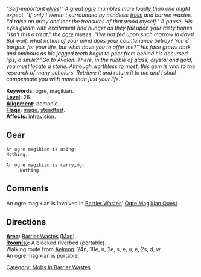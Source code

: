 *"Self-important [elves](Elves.md "wikilink")!" A great
[ogre](Ogres.md "wikilink") mumbles more loudly than one might expect.
"If only I weren't surrounded by mindless [trolls](Trolls.md "wikilink")
and barren wastes. I'd raise an army and loot the treasures of that wood
myself." A pause. His eyes gleam with excitement and hunger as they fall
upon your tasty bones. "Isn't this a treat," the
[ogre](Ogres.md "wikilink") muses. "I've not fed upon such marrow in
days! But wait, what notion of your mind does your countenance betray?
You'd bargain for your life, but what have you to offer me?" His face
grows dark and ominous as his jagged teeth begin to peer from behind his
accursed lips; a smile? "Go to Avalon. There, in the rubble of glass,
crystal and gold, you must locate a stone. Although worthless to most,
this gem is vital to the research of many scholars. Retrieve it and
return it to me and I shall compensate you with more than just your
life."*

**Keywords:** ogre, magikian.  
**[Level](Level.md "wikilink"):** 26.  
**[Alignment](Alignment.md "wikilink"):** demonic.  
**[Flags](:Category:_Mob_Types.md "wikilink"):**
[mage](Spellcasting_Mobs.md "wikilink"),
[steadfast](Sentinel_Mobs.md "wikilink").  
**Affects:** [infravision](Infravision.md "wikilink").  

## Gear

`An ogre magikian is using:`  
`Nothing.`

`An ogre magikian is carrying:`  
`     Nothing.`

## Comments

An ogre magikian is involved in [Barrier
Wastes](:Category:_Barrier_Wastes.md "wikilink")' [Ogre Magikian
Quest](Ogre_Magikian_Quest "wikilink").  

## Directions

**[Area](:Category:_Areas.md "wikilink"):** [Barrier
Wastes](:Category:_Barrier_Wastes.md "wikilink")
([Map](Barrier_Wastes_Map.md "wikilink")).  
**[Room(s)](:Category:_Rooms.md "wikilink"):** A blocked riverbed
(portable).  
Walking route from [Aelmon](Aelmon.md "wikilink"): 24n, 10e, n, 2e, s,
e, u, e, 2s, d, w.  
An ogre magikian is portable.  

[Category: Mobs In Barrier
Wastes](Category:_Mobs_In_Barrier_Wastes "wikilink")
